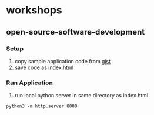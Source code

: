 # workshops

## open-source-software-development
### Setup
1. copy sample application code from [gist](https://gist.github.com/echolabstech/fc6a2d711fe6c99c10e5ae6d8c530069)
2. save code as index.html

### Run Application
1. run local python server in same directory as index.html
```
python3 -m http.server 8000
```
